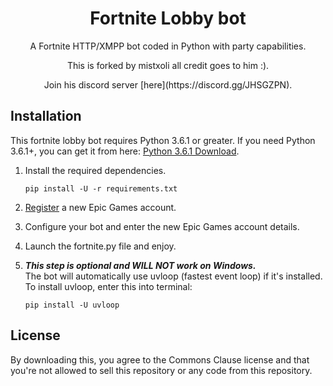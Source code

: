 <h1 align="center">Fortnite Lobby bot</h1>

<p align="center">A Fortnite HTTP/XMPP bot coded in Python with party capabilities.</p>
<p align="center">This is forked by mistxoli all credit goes to him :).</p>
<p align="center">Join his discord server [here](https://discord.gg/JHSGZPN).</p>

## Installation
This fortnite lobby bot requires Python 3.6.1  or greater. If you need Python 3.6.1+, you can get it from here: [Python 3.6.1 Download](https://www.python.org/downloads/release/python-361/ "Python 3.6.1 Download").


1. Install the required dependencies.

    ```
    pip install -U -r requirements.txt
    ```

2. [Register](https://epicgames.com/id/register) a new Epic Games account.

3. Configure your bot and enter the new Epic Games account details.

3. Launch the fortnite.py file and enjoy.

4. ***This step is optional and WILL NOT work on Windows.*** <br>The bot will automatically use uvloop (fastest event loop) if it's installed. To install uvloop, enter this into terminal:

    ```
    pip install -U uvloop
    ```
    

## License
By downloading this, you agree to the Commons Clause license and that you're not allowed to sell this repository or any code from this repository.
